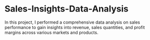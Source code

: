 # Sales-Insights-Data-Analysis
In this project, I performed a comprehensive data analysis on sales performance to gain insights into revenue, sales quantities, and profit margins across various markets and products.
